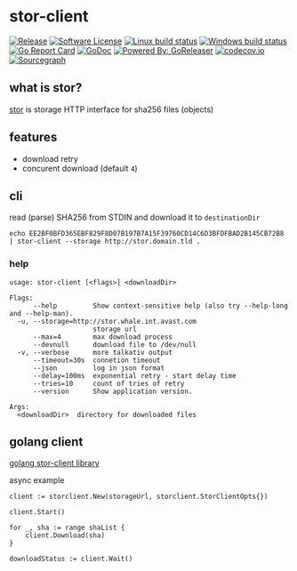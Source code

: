 # stor-client

[![Release](https://img.shields.io/github/release/avast/stor-client.svg?style=flat-square)](https://github.com/avast/stor-client/releases/latest)
[![Software License](https://img.shields.io/badge/license-MIT-brightgreen.svg?style=flat-square)](LICENSE.md)
[![Linux build status](https://img.shields.io/travis/avast/stor-client.svg?style=flat-square)](https://travis-ci.org/avast/stor-client)
[![Windows build status](https://ci.appveyor.com/api/projects/status/ab1v3564faurx8ad?svg=true)](https://ci.appveyor.com/project/JaSei/stor-client)
[![Go Report Card](https://goreportcard.com/badge/github.com/avast/stor-client?style=flat-square)](https://goreportcard.com/report/github.com/avast/stor-client)
[![GoDoc](https://godoc.org/github.com/avast/stor-client?status.svg&style=flat-square)](http://godoc.org/github.com/avast/stor-client)
[![Powered By: GoReleaser](https://img.shields.io/badge/powered%20by-goreleaser-green.svg?style=flat-square)](https://github.com/goreleaser)
[![codecov.io](https://codecov.io/github/avast/stor-client/coverage.svg?branch=master)](https://codecov.io/github/avast/stor-client?branch=master)
[![Sourcegraph](https://sourcegraph.com/github.com/avast/stor-client/-/badge.svg)](https://sourcegraph.com/github.com/avast/stor-client?badge)

## what is stor?

[stor](https://github.com/avast/stor) is storage HTTP interface for sha256 files (objects)

## features

* download retry
* concurent download (default `4`)

## cli

read (parse) SHA256 from STDIN and download it to `destinationDir`

```
echo EE2BF0BFD365EBF829F8D07B197B7A15F39760CD14C6D3BFDFBAD2B145CB72B8 | stor-client --storage http://stor.domain.tld .
```

### help

```
usage: stor-client [<flags>] <downloadDir>

Flags:
      --help         Show context-sensitive help (also try --help-long and --help-man).
  -u, --storage=http://stor.whale.int.avast.com
                     storage url
      --max=4        max download process
      --devnull      download file to /dev/null
  -v, --verbose      more talkativ output
      --timeout=30s  connetion timeout
      --json         log in json format
      --delay=100ms  exponential retry - start delay time
      --tries=10     count of tries of retry
      --version      Show application version.

Args:
  <downloadDir>  directory for downloaded files
```

## golang client

[golang stor-client library](client/README.md)

async example

```
client := storclient.New(storageUrl, storclient.StorClientOpts{})

client.Start()

for _, sha := range shaList {
	client.Download(sha)
}

downloadStatus := client.Wait()
```
